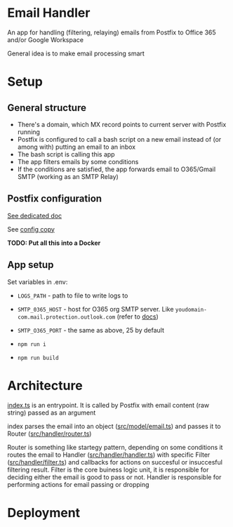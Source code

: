 # Email Handler

An app for handling (filtering, relaying) emails from Postfix to Office 365 and/or
Google Workspace

General idea is to make email processing smart

# Setup

## General structure

- There's a domain, which MX record points to current server with Postfix running
- Postfix is configured to call a bash script on a new email instead of (or among with)
putting an email to an inbox
- The bash script is calling this app
- The app filters emails by some conditions
- If the conditions are satisfied, the app forwards email to O365/Gmail SMTP
(working as an SMTP Relay)

## Postfix configuration

[See dedicated doc](postfix.md)

See [config copy](postfix)

**TODO: Put all this into a Docker**

## App setup

Set variables in .env:

- `LOGS_PATH` - path to file to write logs to
- `SMTP_0365_HOST` - host for O365 org SMTP server. Like `youdomain-com.mail.protection.outlook.com`
(refer to [docs](https://learn.microsoft.com/en-us/exchange/mail-flow-best-practices/how-to-set-up-a-multifunction-device-or-application-to-send-email-using-microsoft-365-or-office-365#configure-a-tls-certificate-based-connector-for-smtp-relay))
- `SMTP_O365_PORT` - the same as above, 25 by default

- `npm run i`
- `npm run build`

<TBC>

# Architecture

[index.ts](src/index.ts) is an entrypoint. It is called by Postfix with email content (raw string)
passed as an argument

index parses the email into an object ([src/model/email.ts](src/model/email.ts)) and passes it to
Router ([src/handler/router.ts](src/handler/router.ts))

Router is something like startegy pattern, depending on some conditions it
routes the email to Handler ([src/handler/handler.ts](src/handler/handler.ts)) with specific Filter
([src/handler/filter.ts](src/handler/filter.ts)) and callbacks for actions on succesful or insuccesful
filtering result. Filter is the core buiness logic unit, it is responsible for
deciding either the email is good to pass or not. Handler is responsible for
performing actions for email passing or dropping

# Deployment

<TBD>
